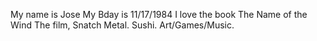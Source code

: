 My name is Jose
My Bday is 11/17/1984
I love the book The Name of the Wind
The film, Snatch
Metal.
Sushi.
Art/Games/Music.
